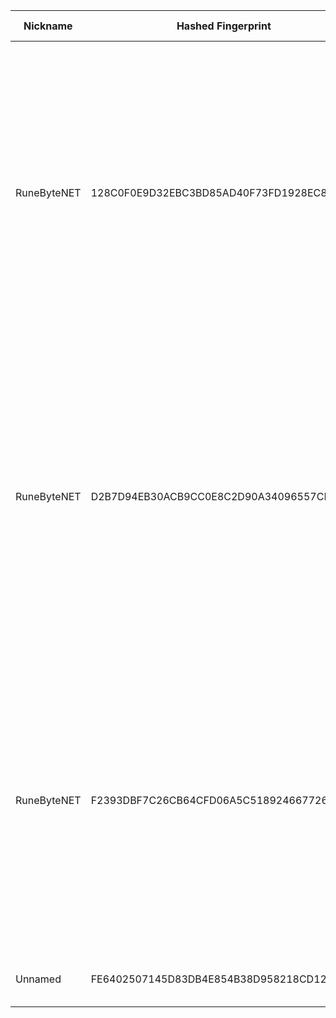 | Nickname |  Hashed Fingerprint	| Or Addresses | Contact | Running | Flags | Last Seen | First Seen | Last Restarted | Advertised Bandwidth | Platform | Version | Version Status | Recommended Version | Verified hostnames | Exit policy |
|---|---|---|---|---|---|---|---|---|---|---|---|---|---|---|---|
|RuneByteNET | 128C0F0E9D32EBC3BD85AD40F73FD1928EC86693 | ["185.40.4.145:9002","[2a0e:4005:1002:ffff:185:40:4:145]:9002"] | tor@runebyte.net | true | Exit, Running, V2Dir, Valid | 2025-09-24 01:00:00 | 2025-09-24 00:00:00 | 2025-09-23 23:25:37 | 0 | Tor 0.4.8.17 on Linux | 0.4.8.17 | recommended | true | ["tor-exit.runebyte.net"] | ["reject 0.0.0.0/8:*","reject 169.254.0.0/16:*","reject 127.0.0.0/8:*","reject 192.168.0.0/16:*","reject 10.0.0.0/8:*","reject 172.16.0.0/12:*","reject 185.40.4.145:*","accept *:20-21","accept *:43","accept *:53","accept *:80-81","accept *:443","accept *:5222-5223","accept *:6667-7000","accept *:8008","accept *:8082","accept *:8332-8333","accept *:8888","accept *:9418","accept *:50002","accept *:64738","accept *:18080-18081","reject *:*"]|
|RuneByteNET | D2B7D94EB30ACB9CC0E8C2D90A34096557CBA908 | ["185.40.4.145:9003","[2a0e:4005:1002:ffff:185:40:4:145]:9003"] | tor@runebyte.net | true | Exit, Running, V2Dir, Valid | 2025-09-24 01:00:00 | 2025-09-24 00:00:00 | 2025-09-23 23:26:43 | 0 | Tor 0.4.8.17 on Linux | 0.4.8.17 | recommended | true | ["tor-exit.runebyte.net"] | ["reject 0.0.0.0/8:*","reject 169.254.0.0/16:*","reject 127.0.0.0/8:*","reject 192.168.0.0/16:*","reject 10.0.0.0/8:*","reject 172.16.0.0/12:*","reject 185.40.4.145:*","accept *:20-21","accept *:43","accept *:53","accept *:80-81","accept *:443","accept *:5222-5223","accept *:6667-7000","accept *:8008","accept *:8082","accept *:8332-8333","accept *:8888","accept *:9418","accept *:50002","accept *:64738","accept *:18080-18081","reject *:*"]|
|RuneByteNET | F2393DBF7C26CB64CFD06A5C5189246677262987 | ["185.40.4.145:9001","[2a0e:4005:1002:ffff:185:40:4:145]:9001"] | tor@runebyte.net | true | Exit, Running, V2Dir, Valid | 2025-09-24 01:00:00 | 2025-09-24 00:00:00 | 2025-09-23 23:21:20 | 0 | Tor 0.4.8.17 on Linux | 0.4.8.17 | recommended | true | ["tor-exit.runebyte.net"] | ["reject 0.0.0.0/8:*","reject 169.254.0.0/16:*","reject 127.0.0.0/8:*","reject 192.168.0.0/16:*","reject 10.0.0.0/8:*","reject 172.16.0.0/12:*","reject 185.40.4.145:*","accept *:20-21","accept *:43","accept *:53","accept *:80-81","accept *:443","accept *:5222-5223","accept *:6667-7000","accept *:8008","accept *:8082","accept *:8332-8333","accept *:8888","accept *:9418","accept *:50002","accept *:64738","accept *:18080-18081","reject *:*"]|
|Unnamed | FE6402507145D83DB4E854B38D958218CD1237B0 | ["216.128.185.39:9000","[2001:19f0:b002:365:5400:5ff:fea6:e199]:9000"] | Minsoo Choo  <minsoochoo0122 AT proton dot me> | true | Running, V2Dir, Valid | 2025-09-24 01:00:00 | 2025-09-24 01:00:00 | 2025-09-24 00:12:28 | 0 | Tor 0.4.8.16 on FreeBSD | 0.4.8.16 | recommended | true | N/A | ["reject *:*"]|
